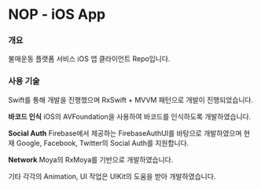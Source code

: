 # NOP - iOS App

### 개요
불매운동 플랫폼 서비스 iOS 앱 클라이언트 Repo입니다.

### 사용 기술
Swift를 통해 개발을 진행했으며 RxSwift + MVVM 패턴으로 개발이 진행되었습니다.

**바코드 인식**
iOS의 AVFoundation을 사용하여 바코드를 인식하도록 개발하였습니다.

**Social Auth**
Firebase에서 제공하는 FirebaseAuthUI를 바탕으로 개발하였으며
현재 Google, Facebook, Twitter의 Social Auth를 지원합니다.

**Network**
Moya의 RxMoya를 기반으로 개발하였습니다.

기타 각각의 Animation, UI 작업은 UIKit의 도움을 받아 개발하였습니다.
